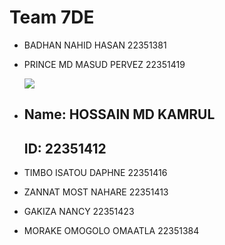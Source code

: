 # Team 7DE
* BADHAN NAHID HASAN     22351381
* PRINCE MD MASUD PERVEZ 22351419

  ![](Image/WeixinImage_20230926232941.jpg)
* ## Name: HOSSAIN MD KAMRUL
   ## ID: 22351412
* TIMBO ISATOU DAPHNE    22351416
* ZANNAT MOST NAHARE     22351413
* GAKIZA NANCY           22351423
* MORAKE OMOGOLO OMAATLA 22351384
